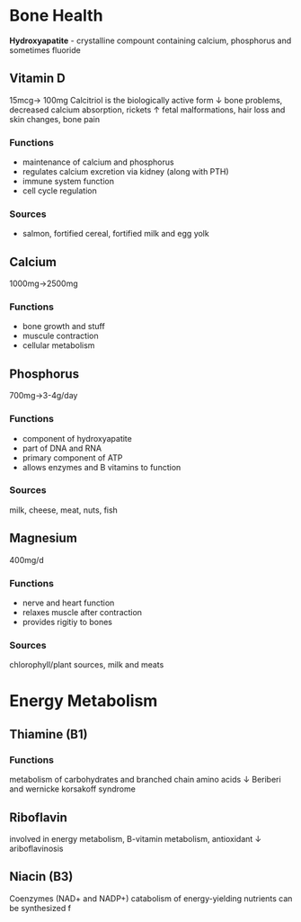 # Bone Health
**Hydroxyapatite** - crystalline compount containing calcium, phosphorus and sometimes fluoride
## Vitamin D 
15mcg-> 100mg 
Calcitriol is the biologically active form
$\downarrow$ bone problems, decreased calcium absorption, rickets
$\uparrow$ fetal malformations, hair loss and skin changes, bone pain 
### Functions 
- maintenance of calcium and phosphorus
- regulates calcium excretion via kidney (along with PTH)
- immune system function
- cell cycle regulation
### Sources
- salmon, fortified cereal, fortified milk and egg yolk
## Calcium
1000mg->2500mg
### Functions
- bone growth and stuff
- muscule contraction
- cellular metabolism
## Phosphorus
700mg->3-4g/day
### Functions
- component of hydroxyapatite 
- part of DNA and RNA 
- primary component of ATP
- allows enzymes and B vitamins to function 
### Sources
milk, cheese, meat, nuts, fish
## Magnesium
400mg/d
### Functions
- nerve and heart function
- relaxes muscle after contraction
- provides rigitiy to bones
### Sources
chlorophyll/plant sources, milk and meats
# Energy Metabolism
## Thiamine (B1)
### Functions
metabolism of carbohydrates and branched chain amino acids
$\downarrow$ Beriberi and wernicke korsakoff syndrome
## Riboflavin
involved in energy metabolism, B-vitamin metabolism, antioxidant
$\downarrow$ ariboflavinosis
## Niacin (B3)
Coenzymes (NAD+ and NADP+)
catabolism of energy-yielding nutrients
can be synthesized f
